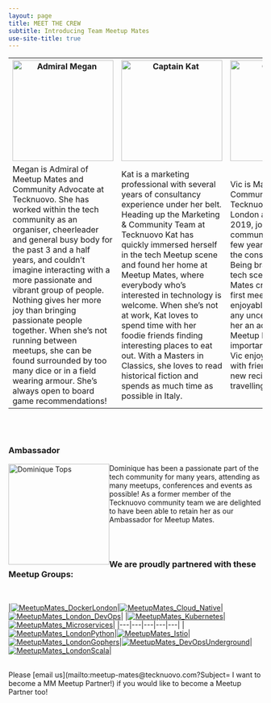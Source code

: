 ```yaml
---
layout: page
title: MEET THE CREW
subtitle: Introducing Team Meetup Mates
use-site-title: true
---
```


<style>
table, th {
  text-align: centre;
}
</style>

<table style="width:100%">
  <tr>
    <th><a href="https://www.twitter.com/MeganKSlater"><img alt="Admiral Megan" src="https://raw.githubusercontent.com/meetup-mates/meetup-mates.github.io/master/img/MS-%20MM%20Admiral%20Pic%20New.jpg" width="200" height="200"></a></th>
    <th><a href="https://twitter.com/katpaines/"><img alt="Captain Kat" src="https://raw.githubusercontent.com/meetup-mates/meetup-mates.github.io/master/img/KP%20-%20MM%20Captain%20Pic.jpg" width="200" height="200"></a></th>
    <th><a href="https://www.twitter.com/Vicky_Law7"><img alt="Captain Vic" src="https://raw.githubusercontent.com/meetup-mates/meetup-mates.github.io/master/img/Vic-%20MM%20Captain%20Pic.JPG" width="200" height="200"></a></th>
  </tr>
  <tr>
    <td>Megan is Admiral of Meetup Mates and Community Advocate at Tecknuovo. She has worked within the tech community as an organiser, cheerleader and general busy body for the past 3 and a half years, and couldn’t imagine interacting with a more passionate and vibrant group of people. Nothing gives her more joy than bringing passionate people together. When she’s not running between meetups, she can be found surrounded by too many dice or in a field wearing armour. She’s always open to board game recommendations!</td>
    <td>Kat is a marketing professional with several years of consultancy experience under her belt. Heading up the Marketing & Community Team at Tecknuovo Kat has quickly immersed herself in the tech Meetup scene and found her home at Meetup Mates, where everybody who’s interested in technology is welcome. When she’s not at work, Kat loves to spend time with her foodie friends finding interesting places to eat out. With a Masters in Classics, she loves to read historical fiction and spends as much time as possible in Italy.</td>
    <td>Vic is Marketing and Community Coordinator at Tecknuovo. She moved to London at the end of 2019, joining the tech community following a few years’ experience in the consultancy world. Being brand new to the tech scene, the Meetup Mates crew ensured her first meetup event was enjoyable and removed any uncertainty – making her an advocate for why Meetup Mates is so important. In her free time, Vic enjoys spending time with friends, trying out new recipes and travelling.</td>
  </tr>
</table>

<div><br><br></div>

### Ambassador

<a href="https://twitter.com/devopsdom"><img style="float: left;" src="/img/DT%20-%20MM%20Captain%20Pic.jpg" alt="Dominique Tops" title="Ambassador Domi" width="200" /></a>Dominique has been a passionate part of the tech community for many years, attending as many meetups, conferences and events as possible! As a former member of the Tecknuovo community team we are delighted to have been able to retain her as our Ambassador for Meetup Mates.

<div><br><br></div>

### We are proudly partnered with these Meetup Groups:
<div><br></div>

|[![MeetupMates_DockerLondon](/img/MeetupMates_Docker_London.png "Docker London loves Meetup Mates!")](https://www.meetup.com/Docker-London/)|[![MeetupMates_Cloud_Native](/img/MeetupMates_Cloud_Native.png "Cloud Native London loves Meetup Mates!")](https://www.meetup.com/Cloud-Native-London/)|[![MeetupMates_London_DevOps](/img/MeetupMates_London_DevOpsSmaller.png "London DevOps loves Meetup Mates!")](https://www.meetup.com/London-DevOps/)| |[![MeetupMates_Kubernetes](/img/MeetupMates_Kubernetes.png "Kubernetes loves Meetup Mates!")](https://www.meetup.com/Kubernetes-London/)|[![MeetupMates_Microservices](/img/MeetupMates_MicroservicesSmall.png "Microservices London loves Meetup Mates!")](https://www.meetup.com/London-Microservices-User-Group/)|
|---|---|---|---|---|
|[![MeetupMates_LondonPython](/img/MeetupMates_LondonPython.png "London Python loves Meetup Mates!")](https://www.meetup.com/LondonPython)|[![MeetupMates_Istio](/img/MeetupMates_Istio.png "Istio London loves Meetup Mates!")](https://www.meetup.com/Istio-London/)|[![MeetupMates_LondonGophers](/img/MeetupMates_LondonGophers.png "London Gophers loves Meetup Mates!")](https://www.meetup.com/LondonGophers/)|[![MeetupMates_DevOpsUnderground](/img/MeetupMates_DevOpsUndergroundSquare.png "DevOps Underground loves Meetup Mates!")](https://www.meetup.com/DevOps-Underground/)|[![MeetupMates_LondonScala](/img/MeetupMates_%20LondonScala.png "London Scala User Group loves Meetup Mates!")](https://www.meetup.com/london-scala/)|


<div><br></div>
Please [email us](mailto:meetup-mates@tecknuovo.com?Subject= I want to become a MM Meetup Partner!) if you would like to become a Meetup Partner too!

